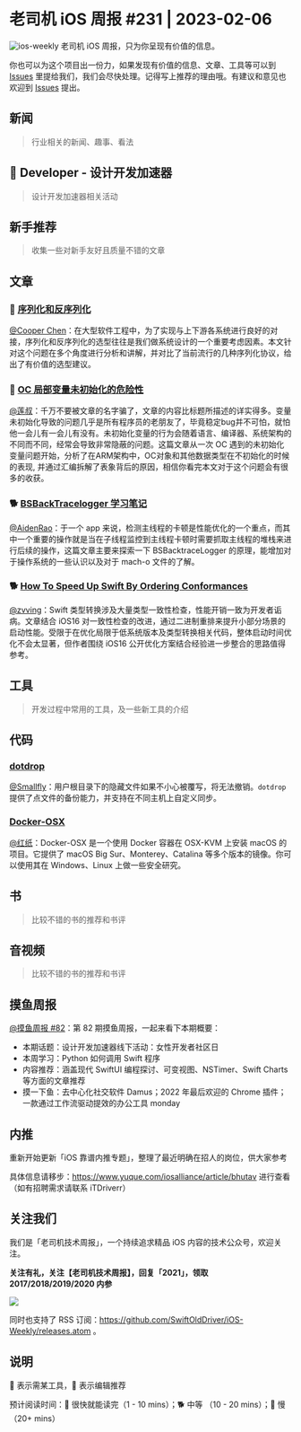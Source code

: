# 老司机 iOS 周报 #231 | 2023-02-06

![ios-weekly](https://github.com/SwiftOldDriver/iOS-Weekly/blob/master/assets/ios-weekly.png?raw=true)
老司机 iOS 周报，只为你呈现有价值的信息。

你也可以为这个项目出一份力，如果发现有价值的信息、文章、工具等可以到 [Issues](https://github.com/SwiftOldDriver/iOS-Weekly/issues) 里提给我们，我们会尽快处理。记得写上推荐的理由哦。有建议和意见也欢迎到 [Issues](https://github.com/SwiftOldDriver/iOS-Weekly/issues) 提出。

## 新闻

> 行业相关的新闻、趣事、看法

##  Developer - 设计开发加速器

> 设计开发加速器相关活动

## 新手推荐

> 收集一些对新手友好且质量不错的文章

## 文章

### 🐢 [序列化和反序列化](https://tech.meituan.com/2015/02/26/serialization-vs-deserialization.html)

[@Cooper Chen](https://github.com/cjlcooper)：在大型软件工程中，为了实现与上下游各系统进行良好的对接，序列化和反序列化的选型往往是我们做系统设计的一个重要考虑因素。本文针对这个问题在多个角度进行分析和讲解，并对比了当前流行的几种序列化协议，给出了有价值的选型建议。

### 🐢 [OC 局部变量未初始化的危险性](https://juejin.cn/post/7187664196492853308)

[@莲叔](https://github.com/aaaron7)：千万不要被文章的名字骗了，文章的内容比标题所描述的详实得多。变量未初始化导致的问题几乎是所有程序员的老朋友了，毕竟稳定bug并不可怕，就怕他一会儿有一会儿有没有。未初始化变量的行为会随着语言、编译器、系统架构的不同而不同，经常会导致非常隐蔽的问题。这篇文章从一次 OC 遇到的未初始化变量问题开始，分析了在ARM架构中，OC对象和其他数据类型在不初始化的时候的表现, 并通过汇编拆解了表象背后的原因，相信你看完本文对于这个问题会有很多的收获。

### 🐕 [BSBackTracelogger 学习笔记](https://juejin.cn/post/6910791727670362125)

[@AidenRao](https://weibo.com/AidenRao)：于一个 app 来说，检测主线程的卡顿是性能优化的一个重点，而其中一个重要的操作就是当在子线程监控到主线程卡顿时需要抓取主线程的堆栈来进行后续的操作，这篇文章主要来探索一下 BSBacktraceLogger 的原理，能增加对于操作系统的一些认识以及对于 mach-o 文件的了解。

### 🐕 [How To Speed Up Swift By Ordering Conformances](https://www.emergetools.com/blog/posts/how-order-files-speed-up-protocols)

[@zvving](https://github.com/zvving)：Swift 类型转换涉及大量类型一致性检查，性能开销一致为开发者诟病。文章结合 iOS16 对一致性检查的改进，通过二进制重排来提升小部分场景的启动性能。受限于在优化局限于低系统版本及类型转换相关代码，整体启动时间优化不会太显著，但作者围绕 iOS16 公开优化方案结合经验进一步整合的思路值得参考。

## 工具

> 开发过程中常用的工具，及一些新工具的介绍

## 代码

### [dotdrop](https://github.com/deadc0de6/dotdrop)

[@Smallfly](https://github.com/iostalks)：用户根目录下的隐藏文件如果不小心被覆写，将无法撤销。`dotdrop` 提供了点文件的备份能力，并支持在不同主机上自定义同步。

### [Docker-OSX](https://github.com/sickcodes/Docker-OSX)

[@红纸](https://github.com/nianran)：Docker-OSX 是一个使用 Docker 容器在 OSX-KVM 上安装 macOS 的项目。它提供了 macOS Big Sur、Monterey、Catalina 等多个版本的镜像。你可以使用其在 Windows、Linux 上做一些安全研究。

## 书

> 比较不错的书的推荐和书评

## 音视频

> 比较不错的书的推荐和书评

## 摸鱼周报

[@摸鱼周报 #82](https://mp.weixin.qq.com/s/ck4Jn4Cq-yOs_mjAO-WacA)：第 82 期摸鱼周报，一起来看下本期概要：

* 本期话题：设计开发加速器线下活动：女性开发者社区日
* 本周学习：Python 如何调用 Swift 程序
* 内容推荐：涵盖现代 SwiftUI 编程探讨、可变视图、NSTimer、Swift Charts 等方面的文章推荐
* 摸一下鱼：去中心化社交软件 Damus；2022 年最后欢迎的 Chrome 插件；一款通过工作流驱动提效的办公工具 monday

## 内推

重新开始更新「iOS 靠谱内推专题」，整理了最近明确在招人的岗位，供大家参考

具体信息请移步：https://www.yuque.com/iosalliance/article/bhutav 进行查看（如有招聘需求请联系 iTDriverr）

## 关注我们

我们是「老司机技术周报」，一个持续追求精品 iOS 内容的技术公众号，欢迎关注。

**关注有礼，关注【老司机技术周报】，回复「2021」，领取 2017/2018/2019/2020 内参**

![](https://github.com/SwiftOldDriver/iOS-Weekly/blob/master/assets/qrcode_for_wechat.jpg?raw=true)

同时也支持了 RSS 订阅：https://github.com/SwiftOldDriver/iOS-Weekly/releases.atom 。

## 说明

🚧 表示需某工具，🌟 表示编辑推荐

预计阅读时间：🐎 很快就能读完（1 - 10 mins）；🐕 中等 （10 - 20 mins）；🐢 慢（20+ mins）

